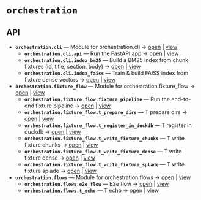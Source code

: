 # `orchestration`

<!-- START doctoc generated TOC please keep comment here to allow auto update -->
<!-- END doctoc generated TOC please keep comment here to allow auto update -->

## API
- **`orchestration.cli`** — Module for orchestration.cli → [open](vscode://file//home/paul/KGForge/src/orchestration/cli.py:1:1) | [view](cli.py#L1)
  - **`orchestration.cli.api`** — Run the FastAPI app → [open](vscode://file//home/paul/KGForge/src/orchestration/cli.py:96:1) | [view](cli.py#L96-L101)
  - **`orchestration.cli.index_bm25`** — Build a BM25 index from chunk fixtures (id, title, section, body) → [open](vscode://file//home/paul/KGForge/src/orchestration/cli.py:22:1) | [view](cli.py#L22-L64)
  - **`orchestration.cli.index_faiss`** — Train & build FAISS index from fixture dense vectors → [open](vscode://file//home/paul/KGForge/src/orchestration/cli.py:67:1) | [view](cli.py#L67-L93)
- **`orchestration.fixture_flow`** — Module for orchestration.fixture_flow → [open](vscode://file//home/paul/KGForge/src/orchestration/fixture_flow.py:1:1) | [view](fixture_flow.py#L1)
  - **`orchestration.fixture_flow.fixture_pipeline`** — Run the end-to-end fixture pipeline → [open](vscode://file//home/paul/KGForge/src/orchestration/fixture_flow.py:177:1) | [view](fixture_flow.py#L177-L194)
  - **`orchestration.fixture_flow.t_prepare_dirs`** — T prepare dirs → [open](vscode://file//home/paul/KGForge/src/orchestration/fixture_flow.py:22:1) | [view](fixture_flow.py#L22-L41)
  - **`orchestration.fixture_flow.t_register_in_duckdb`** — T register in duckdb → [open](vscode://file//home/paul/KGForge/src/orchestration/fixture_flow.py:122:1) | [view](fixture_flow.py#L122-L174)
  - **`orchestration.fixture_flow.t_write_fixture_chunks`** — T write fixture chunks → [open](vscode://file//home/paul/KGForge/src/orchestration/fixture_flow.py:44:1) | [view](fixture_flow.py#L44-L73)
  - **`orchestration.fixture_flow.t_write_fixture_dense`** — T write fixture dense → [open](vscode://file//home/paul/KGForge/src/orchestration/fixture_flow.py:76:1) | [view](fixture_flow.py#L76-L95)
  - **`orchestration.fixture_flow.t_write_fixture_splade`** — T write fixture splade → [open](vscode://file//home/paul/KGForge/src/orchestration/fixture_flow.py:98:1) | [view](fixture_flow.py#L98-L119)
- **`orchestration.flows`** — Module for orchestration.flows → [open](vscode://file//home/paul/KGForge/src/orchestration/flows.py:1:1) | [view](flows.py#L1)
  - **`orchestration.flows.e2e_flow`** — E2e flow → [open](vscode://file//home/paul/KGForge/src/orchestration/flows.py:30:1) | [view](flows.py#L30-L48)
  - **`orchestration.flows.t_echo`** — T echo → [open](vscode://file//home/paul/KGForge/src/orchestration/flows.py:13:1) | [view](flows.py#L13-L27)

